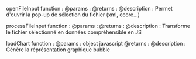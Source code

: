 openFileInput function :
@params :
@returns :
@description : Permet d'ouvrir la pop-up de sélection du fichier (xml, ecore...)

processFileInput function :
@params : 
@returns :
@description : Transforme le fichier sélectionné en données compréhensible en JS

loadChart function :
@params : object javascript
@returns :
@description : Génère la réprésentation graphique bubble